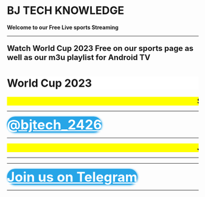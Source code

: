 
<html>
<body>

<b><h1>BJ TECH KNOWLEDGE</h1><b/>
<b><p><strong>Welcome to our Free Live sports Streaming</strong></p><b/>
<hr>
<p style="font-size:20px;">Watch World Cup 2023 Free on our sports page as well as our m3u playlist for Android TV</p>

<b><h1 style="background-color:White;">World Cup 2023</h1><b/>
<html>
  <head>
    <title>Title of the document</title>
    <style>
      marquee{
      font-size: 20px;
      font-weight: 800;
      color: #000000;
      font-family: sans-serif;
      }
    </style>
  </head>
  <body>
    <marquee bgcolor="yellow"> Scroll Down for Live Match </marquee>
  </body>
</html>
  <hr>

  <script type="text/javascript">(function() {var script=document.createElement("script");script.type="text/javascript";script.async =true;script.src="//telegram.im/widget-button/index.php?id=@bjtech_2426";document.getElementsByTagName("head")[0].appendChild(script);})();</script>
  <a href="https://telegram.im/@bjtech_2426" target="_blank" class="telegramim_button telegramim_shadow telegramim_pulse" style="font-size:35px;width:424px;background:#27A5E7;box-shadow:1px 1px 5px #27A5E7;color:#FFFFFF;border-radius:50px;" title="Join us Telegram"><i></i> @bjtech_2426</a>

<hr>


<html>
  <head>
    <title>Title of the document</title>
    <style>
      marquee{
      font-size: 20px;
      font-weight: 800;
      color: #000000;
      font-family: sans-serif;
      }
    </style>
  </head>
  <body>
    <marquee bgcolor="yellow">Join us on Telegram app for Daily Matches </marquee>
  </body>
</html>
  <hr>


  <html>
  <head>
    </head>
  <body>
    <div class='video'>
    <script src="https://use.fontawesome.com/20603b964f.js"></script>
  <script type="text/javascript" src="https://content.jwplatform.com/libraries/LJ361JYj.js"></script>
    <script type="text/javascript">jwplayer.key = 'ypdL3Acgwp4Uh2/LDE9dYh3W/EPwDMuA2yid4ytssfI=';</script><div id="myElement"></div><script type="text/javascript">
           jwplayer("myElement").setup({
          image: "",
             aspectratio: "16:9",
          width: '100%',
          aspectratio: '16:9',
             autostart: true,
      file:'(https://dai.fancode.com/primary/89903_english_hls_4815ta-di/index.m3u8)',
      abouttext: 'FILMKACA',
      aboutlink: 'http://filmkaca.xyz',
      captions: {color: '#ffb800',fontSize: 30,backgroundOpacity: 0},
      sharing: {
       sites: ['facebook','twitter','tumblr','googleplus',{icon: '//support-static.jwplayer.com/images/awesome.svg', src: 'http://www.jwplayer.com/?', label:'jwplayer'}],
       code: encodeURI("<iframe src='<?php echo $sharing;?>' width='480' height='320'></iframe>"),
       link: "<?php echo $sharing;?>"
        }
            })
       </script>
    </div>
    </body>
  </html>

<hr>

  <p>
    <script type="text/javascript">(function() {var script=document.createElement("script");script.type="text/javascript";script.async =true;script.src="//telegram.im/widget-button/index.php?id=@bjtech_2426";document.getElementsByTagName("head")[0].appendChild(script);})();</script>
    <a href="https://telegram.im/@bjtech_2426" target="_blank" class="telegramim_button telegramim_shadow telegramim_pulse" style="font-size:35px;width:424px;background:#27A5E7;box-shadow:1px 1px 5px #27A5E7;color:#FFFFFF;border-radius:50px;" title="Join us Telegram"><i></i> Join us on Telegram</a>



<hr>


